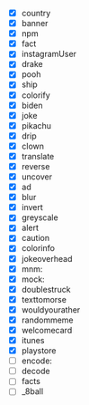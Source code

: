 - [x] country
- [x] banner
- [x] npm
- [x] fact
- [x] instagramUser
- [x] drake
- [x] pooh
- [x] ship 
- [x] colorify
- [x] biden
- [x] joke
- [x] pikachu
- [x] drip
- [x] clown
- [x] translate
- [x] reverse
- [x] uncover
- [x] ad
- [x] blur
- [x] invert
- [x] greyscale
- [x] alert
- [x] caution
- [x] colorinfo
- [x] jokeoverhead
- [x] mnm: 
- [x] mock: 
- [x] doublestruck
- [x] texttomorse
- [x] wouldyourather
- [x] randommeme
- [x] welcomecard
- [x] itunes
- [x] playstore
- [ ] encode:
- [ ] decode
- [ ] facts
- [ ] _8ball